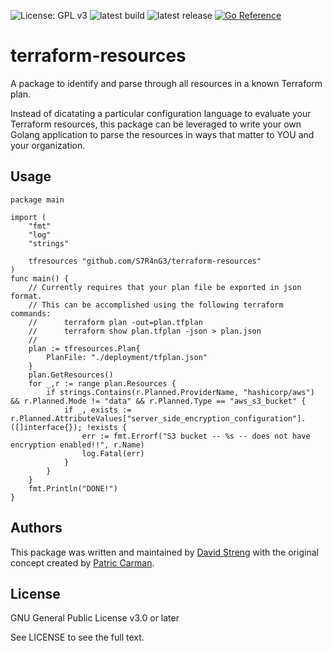 ![License: GPL v3](https://img.shields.io/badge/License-GPL_v3-blue.svg)
![latest build](https://github.com/S7R4nG3/terraform-resources/actions/workflows/Test.yml/badge.svg)
![latest release](https://img.shields.io/github/release-date/S7R4nG3/terraform-resources)
[![Go Reference](https://pkg.go.dev/badge/github.com/S7R4nG3/terraform-resources.svg)](https://pkg.go.dev/github.com/S7R4nG3/terraform-resources)
# terraform-resources

A package to identify and parse through all resources in a known Terraform plan.

Instead of dicatating a particular configuration language to evaluate your Terraform resources, this package can be leveraged to write your own Golang application to parse the resources in ways that matter to YOU and your organization.

## Usage

```golang
package main

import (
	"fmt"
    "log"
    "strings"

	tfresources "github.com/S7R4nG3/terraform-resources"
)
func main() {
    // Currently requires that your plan file be exported in json format.
    // This can be accomplished using the following terraform commands:
    //      terraform plan -out=plan.tfplan
    //      terraform show plan.tfplan -json > plan.json
    //
    plan := tfresources.Plan{
        PlanFile: "./deployment/tfplan.json"
    }
    plan.GetResources()
    for _,r := range plan.Resources {
        if strings.Contains(r.Planned.ProviderName, "hashicorp/aws") && r.Planned.Mode != "data" && r.Planned.Type == "aws_s3_bucket" {
            if _, exists := r.Planned.AttributeValues["server_side_encryption_configuration"].([]interface{}); !exists {
                err := fmt.Errorf("S3 bucket -- %s -- does not have encryption enabled!!", r.Name)
                log.Fatal(err)
            }
        }
    }
    fmt.Println("DONE!")
}
```

## Authors

This package was written and maintained by [David Streng](https://www.linkedin.com/in/dave-streng) with the original concept created by [Patric Carman](https://www.linkedin.com/in/plcarman/).


## License
GNU General Public License v3.0 or later

See LICENSE to see the full text.

